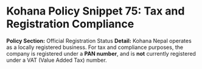 # Kohana Policy Snippet 75: Tax and Registration Compliance
**Policy Section:** Official Registration Status
**Detail:** Kohana Nepal operates as a locally registered business. For tax and compliance purposes, the company is registered under a **PAN number**, and is **not** currently registered under a VAT (Value Added Tax) number.